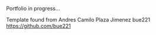 Portfolio in progress...

Template found from Andres Camilo Plaza Jimenez
bue221
https://github.com/bue221
